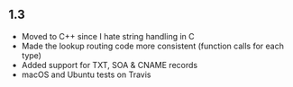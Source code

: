 ## 1.3

- Moved to C++ since I hate string handling in C
- Made the lookup routing code more consistent (function calls for each type)
- Added support for TXT, SOA & CNAME records
- macOS and Ubuntu tests on Travis
